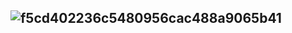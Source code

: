 ##  ![f5cd402236c5480956cac488a9065b41](https://github.com/user-attachments/assets/998bbd95-6efb-430c-bd19-21fb0dce7adc)




                                     

